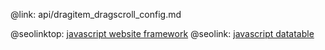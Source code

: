 @link: api/dragitem_dragscroll_config.md

@seolinktop: [javascript website framework](https://webix.com)
@seolink: [javascript datatable](https://webix.com/widget/datatable/)